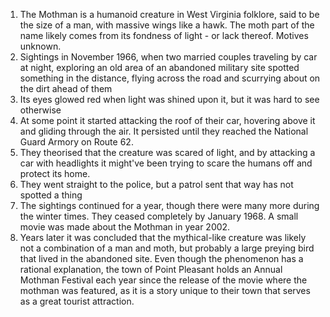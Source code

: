 1. The Mothman is a humanoid creature in West Virginia folklore, said to be the size of a man, with massive wings like a hawk. The moth part of the name likely comes from its fondness of light - or lack thereof. Motives unknown.
2. Sightings in November 1966, when two married couples traveling by car at night, exploring an old area of an abandoned military site spotted something in the distance, flying across the road and scurrying about on the dirt ahead of them
3. Its eyes glowed red when light was shined upon it, but it was hard to see otherwise
4. At some point it started attacking the roof of their car, hovering above it and gliding through the air. It persisted until they reached the National Guard Armory on Route 62.
5. They theorised that the creature was scared of light, and by attacking a car with headlights it might've been trying to scare the humans off and protect its home.
6. They went straight to the police, but a patrol sent that way has not spotted a thing
7. The sightings continued for a year, though there were many more during the winter times. They ceased completely by January 1968. A small movie was made about the Mothman in year 2002.
8. Years later it was concluded that the mythical-like creature was likely not a combination of a man and moth, but probably a large preying bird that lived in the abandoned site. Even though the phenomenon has a rational explanation, the town of Point Pleasant holds an Annual Mothman Festival each year since the release of the movie where the mothman was featured, as it is a story unique to their town that serves as a great tourist attraction.
